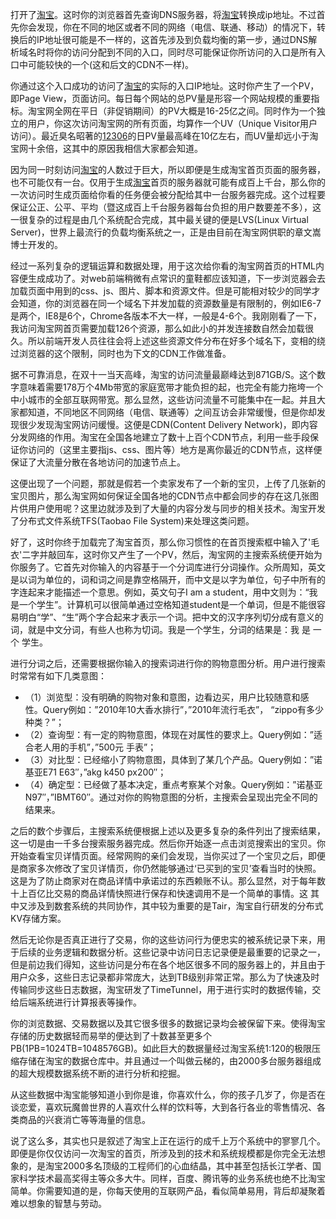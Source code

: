   打开了[淘宝](http://www.taobao.com)。这时你的浏览器首先查询DNS服务器，将[淘宝](http://www.taobao.com)转换成ip地址。不过首先你会发现，你在不同的地区或者不同的网络（电信、联通、移动）的情况下，转换后的IP地址很可能是不一样的，这首先涉及到负载均衡的第一步，通过DNS解析域名时将你的访问分配到不同的入口，同时尽可能保证你所访问的入口是所有入口中可能较快的一个(这和后文的CDN不一样)。　　

  你通过这个入口成功的访问了[淘宝](http://www.taobao.com)的实际的入口IP地址。这时你产生了一个PV，即Page View，页面访问。每日每个网站的总PV量是形容一个网站规模的重要指标。淘宝网全网在平日（非促销期间）的PV大概是16-25亿之间。同时作为一个独立的用户，你这次访问淘宝网的所有页面，均算作一个UV（Unique Visitor用户访问）。最近臭名昭著的[12306](http://12306.cn)的日PV量最高峰在10亿左右，而UV量却远小于淘宝网十余倍，这其中的原因我相信大家都会知道。　　

因为同一时刻访问[淘宝](http://www.taobao.com)的人数过于巨大，所以即便是生成淘宝首页页面的服务器，也不可能仅有一台。仅用于生成[淘宝](http://www.taobao.com)首页的服务器就可能有成百上千台，那么你的一次访问时生成页面给你看的任务便会被分配给其中一台服务器完成。这个过程要保证公正、公平、平均（暨这成百上千台服务器每台负担的用户数要差不多），这一很复杂的过程是由几个系统配合完成，其中最关键的便是LVS(Linux Virtual Server)，世界上最流行的负载均衡系统之一，正是由目前在淘宝网供职的章文嵩博士开发的。　　

经过一系列复杂的逻辑运算和数据处理，用于这次给你看的淘宝网首页的HTML内容便生成成功了。对web前端稍微有点常识的童鞋都应该知道，下一步浏览器会去加载页面中用到的css、js、图片、脚本和资源文件。但是可能相对较少的同学才会知道，你的浏览器在同一个域名下并发加载的资源数量是有限制的，例如IE6-7是两个，IE8是6个，Chrome各版本不大一样，一般是4-6个。我刚刚看了一下，我访问淘宝网首页需要加载126个资源，那么如此小的并发连接数自然会加载很久。所以前端开发人员往往会将上述这些资源文件分布在好多个域名下，变相的绕过浏览器的这个限制，同时也为下文的CDN工作做准备。　

据不可靠消息，在双十一当天高峰，淘宝的访问流量最巅峰达到871GB/S。这个数字意味着需要178万个4Mb带宽的家庭宽带才能负担的起，也完全有能力拖垮一个中小城市的全部互联网带宽。那么显然，这些访问流量不可能集中在一起。并且大家都知道，不同地区不同网络（电信、联通等）之间互访会非常缓慢，但是你却发现很少发现淘宝网访问缓慢。这便是CDN(Content Delivery Network)，即内容分发网络的作用。淘宝在全国各地建立了数十上百个CDN节点，利用一些手段保证你访问的（这里主要指js、css、图片等）地方是离你最近的CDN节点，这样便保证了大流量分散在各地访问的加速节点上。　

这便出现了一个问题，那就是假若一个卖家发布了一个新的宝贝，上传了几张新的宝贝图片，那么淘宝网如何保证全国各地的CDN节点中都会同步的存在这几张图 片供用户使用呢？这里边就涉及到了大量的内容分发与同步的相关技术。淘宝开发了分布式文件系统TFS(Taobao File System)来处理这类问题。　

好了，这时你终于加载完了淘宝首页，那么你习惯性的在首页搜索框中输入了'毛衣'二字并敲回车，这时你又产生了一个PV，然后，淘宝网的主搜索系统便开始为你服务了。它首先对你输入的内容基于一个分词库进行分词操作。众所周知，英文是以词为单位的，词和词之间是靠空格隔开，而中文是以字为单位，句子中所有的字连起来才能描述一个意思。例如，英文句子I am a student，用中文则为：“我是一个学生”。计算机可以很简单通过空格知道student是一个单词，但是不能很容易明白“学”、“生”两个字合起来才表示一个词。把中文的汉字序列切分成有意义的词，就是中文分词，有些人也称为切词。我是一个学生，分词的结果是：我 是 一个 学生。　　

进行分词之后，还需要根据你输入的搜索词进行你的购物意图分析。用户进行搜索时常常有如下几类意图：

  - （1）浏览型：没有明确的购物对象和意图，边看边买，用户比较随意和感性。Query例如：”2010年10大香水排行”，”2010年流行毛衣”， “zippo有多少种类？”；
  - （2）查询型：有一定的购物意图，体现在对属性的要求上。Query例如：”适合老人用的手机”，”500元 手表”；
  - （3）对比型：已经缩小了购物意图，具体到了某几个产品。Query例如：”诺基亚E71 E63″，”akg k450 px200″；
  - （4）确定型：已经做了基本决定，重点考察某个对象。Query例如：”诺基亚N97″，”IBMT60″。通过对你的购物意图的分析，主搜索会呈现出完全不同的结果来。　

之后的数个步骤后，主搜索系统便根据上述以及更多复杂的条件列出了搜索结果，这一切是由一千多台搜索服务器完成。然后你开始逐一点击浏览搜索出的宝贝。你开始查看宝贝详情页面。经常网购的亲们会发现，当你买过了一个宝贝之后，即便是商家多次修改了宝贝详情页，你仍然能够通过‘已买到的宝贝’查看当时的快照。这是为了防止商家对在商品详情中承诺过的东西赖账不认。那么显然，对于每年数十上百亿比交易的商品详情快照进行保存和快速调用不是一个简单的事情。这 其中又涉及到数套系统的共同协作，其中较为重要的是Tair，淘宝自行研发的分布式KV存储方案。　　

然后无论你是否真正进行了交易，你的这些访问行为便忠实的被系统记录下来，用于后续的业务逻辑和数据分析。这些记录中访问日志记录便是最重要的记录之一， 但是前边我们得知，这些访问是分布在各个地区很多不同的服务器上的，并且由于用户众多，这些日志记录都非常庞大，达到TB级别非常正常。那么为了快速及时 传输同步这些日志数据，淘宝研发了TimeTunnel，用于进行实时的数据传输，交给后端系统进行计算报表等操作。　　

你的浏览数据、交易数据以及其它很多很多的数据记录均会被保留下来。使得淘宝存储的历史数据轻而易举的便达到了十数甚至更多个PB(1PB=1024TB=1048576GB)。如此巨大的数据量经过淘宝系统1:120的极限压缩存储在淘宝的数据仓库中。并且通过一个叫做云梯的，由2000多台服务器组成的超大规模数据系统不断的进行分析和挖掘。　　

从这些数据中淘宝能够知道小到你是谁，你喜欢什么，你的孩子几岁了，你是否在谈恋爱，喜欢玩魔兽世界的人喜欢什么样的饮料等，大到各行各业的零售情况、各类商品的兴衰消亡等等海量的信息。    　　

说了这么多，其实也只是叙述了淘宝上正在运行的成千上万个系统中的寥寥几个。即便是你仅仅访问一次淘宝的首页，所涉及到的技术和系统规模都是你完全无法想 象的，是淘宝2000多名顶级的工程师们的心血结晶，其中甚至包括长江学者、国家科学技术最高奖得主等众多大牛。同样，百度、腾讯等的业务系统也绝不比淘宝简单。你需要知道的是，你每天使用的互联网产品，看似简单易用，背后却凝聚着难以想象的智慧与劳动。
